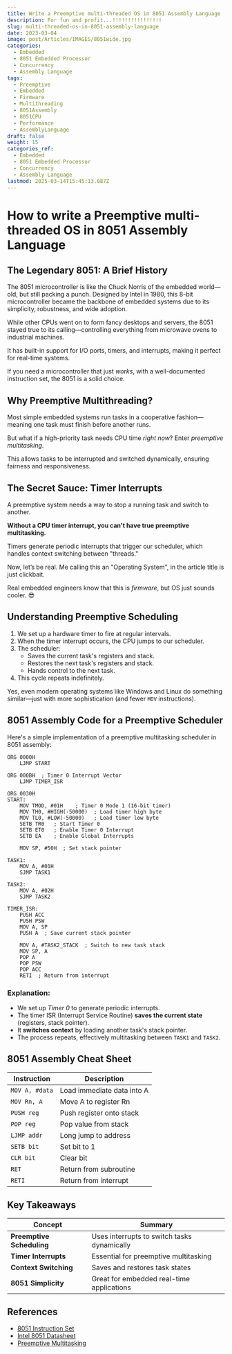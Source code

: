 ```yaml
---
title: Write a Preemptive multi-threaded OS in 8051 Assembly Language
description: For fun and profit...!!!!!!!!!!!!!!!!
slug: multi-threaded-os-in-8051-assembly-language
date: 2023-03-04
image: post/Articles/IMAGES/8051wide.jpg
categories:
  - Embedded
  - 8051 Embedded Processor
  - Concurrency
  - Assembly Language
tags:
  - Preemptive
  - Embedded
  - Firmware
  - Multithreading
  - 8051Assembly
  - 8051CPU
  - Performance
  - AssemblyLanguage
draft: false
weight: 15
categories_ref:
  - Embedded
  - 8051 Embedded Processor
  - Concurrency
  - Assembly Language
lastmod: 2025-03-14T15:45:13.087Z
---
```

# How to write a Preemptive multi-threaded OS in 8051 Assembly Language

## The Legendary 8051: A Brief History

The 8051 microcontroller is like the Chuck Norris of the embedded world—old, but still packing a punch. Designed by Intel in 1980, this 8-bit microcontroller became the backbone of embedded systems due to its simplicity, robustness, and wide adoption.

While other CPUs went on to form fancy desktops and servers, the 8051 stayed true to its calling—controlling everything from microwave ovens to industrial machines.

It has built-in support for I/O ports, timers, and interrupts, making it perfect for real-time systems.

If you need a microcontroller that just *works*, with a well-documented instruction set, the 8051 is a solid choice.

## Why Preemptive Multithreading?

Most simple embedded systems run tasks in a cooperative fashion—meaning one task must finish before another runs.

But what if a high-priority task needs CPU time *right now*? Enter *preemptive multitasking*.

This allows tasks to be interrupted and switched dynamically, ensuring fairness and responsiveness.

## The Secret Sauce: Timer Interrupts

A preemptive system needs a way to stop a running task and switch to another.

**Without a CPU timer interrupt, you can't have true preemptive multitasking.**

Timers generate periodic interrupts that trigger our scheduler, which handles context switching between "threads."

Now, let’s be real. Me calling this an "Operating System", in the article title is just clickbait.

Real embedded engineers know that this is *firmware*, but OS just sounds cooler. 😎

## Understanding Preemptive Scheduling

1. We set up a hardware timer to fire at regular intervals.
2. When the timer interrupt occurs, the CPU jumps to our scheduler.
3. The scheduler:
   * Saves the current task's registers and stack.
   * Restores the next task's registers and stack.
   * Hands control to the next task.
4. This cycle repeats indefinitely.

Yes, even modern operating systems like Windows and Linux do something similar—just with more sophistication (and fewer `MOV` instructions).

## 8051 Assembly Code for a Preemptive Scheduler

Here's a simple implementation of a preemptive multitasking scheduler in 8051 assembly:

```assembly
ORG 0000H
    LJMP START

ORG 000BH  ; Timer 0 Interrupt Vector
    LJMP TIMER_ISR

ORG 0030H
START:
    MOV TMOD, #01H    ; Timer 0 Mode 1 (16-bit timer)
    MOV TH0, #HIGH(-50000)  ; Load timer high byte
    MOV TL0, #LOW(-50000)   ; Load timer low byte
    SETB TR0   ; Start Timer 0
    SETB ET0   ; Enable Timer 0 Interrupt
    SETB EA    ; Enable Global Interrupts

    MOV SP, #50H  ; Set stack pointer

TASK1:
    MOV A, #01H
    SJMP TASK1

TASK2:
    MOV A, #02H
    SJMP TASK2

TIMER_ISR:
    PUSH ACC
    PUSH PSW
    MOV A, SP
    PUSH A  ; Save current stack pointer

    MOV A, #TASK2_STACK  ; Switch to new task stack
    MOV SP, A
    POP A
    POP PSW
    POP ACC
    RETI  ; Return from interrupt
```

### Explanation:

* We set up *Timer 0* to generate periodic interrupts.
* The timer ISR (Interrupt Service Routine) **saves the current state** (registers, stack pointer).
* It **switches context** by loading another task's stack pointer.
* The process repeats, effectively multitasking between `TASK1` and `TASK2`.

## 8051 Assembly Cheat Sheet

| Instruction    | Description                |
| -------------- | -------------------------- |
| `MOV A, #data` | Load immediate data into A |
| `MOV Rn, A`    | Move A to register Rn      |
| `PUSH reg`     | Push register onto stack   |
| `POP reg`      | Pop value from stack       |
| `LJMP addr`    | Long jump to address       |
| `SETB bit`     | Set bit to 1               |
| `CLR bit`      | Clear bit                  |
| `RET`          | Return from subroutine     |
| `RETI`         | Return from interrupt      |

## Key Takeaways

| Concept                   | Summary                                     |
| ------------------------- | ------------------------------------------- |
| **Preemptive Scheduling** | Uses interrupts to switch tasks dynamically |
| **Timer Interrupts**      | Essential for preemptive multitasking       |
| **Context Switching**     | Saves and restores task states              |
| **8051 Simplicity**       | Great for embedded real-time applications   |

## References

* [8051 Instruction Set](https://www.keil.com/support/man/docs/is51/is51_opcodes.htm)
* [Intel 8051 Datasheet](https://www.intel.com/design/mcs51/manuals/272383.htm)
* [Preemptive Multitasking](https://en.wikipedia.org/wiki/Preemption_\(computing\))
